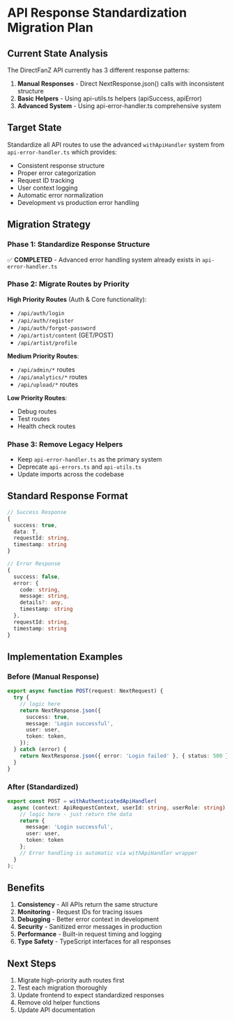 # API Response Standardization Migration Plan

## Current State Analysis

The DirectFanZ API currently has 3 different response patterns:

1. **Manual Responses** - Direct NextResponse.json() calls with inconsistent structure
2. **Basic Helpers** - Using api-utils.ts helpers (apiSuccess, apiError)
3. **Advanced System** - Using api-error-handler.ts comprehensive system

## Target State

Standardize all API routes to use the advanced `withApiHandler` system from `api-error-handler.ts` which provides:

- Consistent response structure
- Proper error categorization  
- Request ID tracking
- User context logging
- Automatic error normalization
- Development vs production error handling

## Migration Strategy

### Phase 1: Standardize Response Structure
✅ **COMPLETED** - Advanced error handling system already exists in `api-error-handler.ts`

### Phase 2: Migrate Routes by Priority

**High Priority Routes** (Auth & Core functionality):
- `/api/auth/login` 
- `/api/auth/register`
- `/api/auth/forgot-password`
- `/api/artist/content` (GET/POST)
- `/api/artist/profile`

**Medium Priority Routes**:
- `/api/admin/*` routes
- `/api/analytics/*` routes  
- `/api/upload/*` routes

**Low Priority Routes**:
- Debug routes
- Test routes
- Health check routes

### Phase 3: Remove Legacy Helpers
- Keep `api-error-handler.ts` as the primary system
- Deprecate `api-errors.ts` and `api-utils.ts`
- Update imports across the codebase

## Standard Response Format

```typescript
// Success Response
{
  success: true,
  data: T,
  requestId: string,
  timestamp: string
}

// Error Response  
{
  success: false,
  error: {
    code: string,
    message: string,
    details?: any,
    timestamp: string
  },
  requestId: string,
  timestamp: string
}
```

## Implementation Examples

### Before (Manual Response)
```typescript
export async function POST(request: NextRequest) {
  try {
    // logic here
    return NextResponse.json({
      success: true,
      message: 'Login successful',
      user: user,
      token: token,
    });
  } catch (error) {
    return NextResponse.json({ error: 'Login failed' }, { status: 500 });
  }
}
```

### After (Standardized)
```typescript
export const POST = withAuthenticatedApiHandler(
  async (context: ApiRequestContext, userId: string, userRole: string) => {
    // logic here - just return the data
    return {
      message: 'Login successful', 
      user: user,
      token: token
    };
    // Error handling is automatic via withApiHandler wrapper
  }
);
```

## Benefits

1. **Consistency** - All APIs return the same structure
2. **Monitoring** - Request IDs for tracing issues
3. **Debugging** - Better error context in development
4. **Security** - Sanitized error messages in production
5. **Performance** - Built-in request timing and logging
6. **Type Safety** - TypeScript interfaces for all responses

## Next Steps

1. Migrate high-priority auth routes first
2. Test each migration thoroughly  
3. Update frontend to expect standardized responses
4. Remove old helper functions
5. Update API documentation